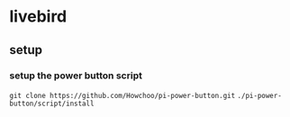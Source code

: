# livebird


## setup


### setup the power button script
`git clone https://github.com/Howchoo/pi-power-button.git`
`./pi-power-button/script/install`

